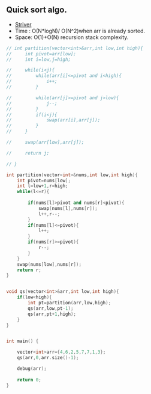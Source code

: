 ## Quick sort algo.
* [Striver](https://takeuforward.org/data-structure/quick-sort-algorithm/)
* Time : O(N*logN)/ O(N^2)when arr is already sorted.
* Space: O(1)+O(N) recursion stack complexity.


```cpp
// int partition(vector<int>&arr,int low,int high){
//     int pivot=arr[low];
//     int i=low,j=high;

//     while(i<j){
//         while(arr[i]<=pivot and i<high){
//             i++;
//         }

//         while(arr[j]>=pivot and j>low){
//             j--;
//         }
//         if(i<j){
//             swap(arr[i],arr[j]);
//         }
//     }

//     swap(arr[low],arr[j]);

//     return j;

// }

int partition(vector<int>&nums,int low,int high){
    int pivot=nums[low];
    int l=low+1,r=high;
    while(l<=r){
            
        if(nums[l]>pivot and nums[r]<pivot){
            swap(nums[l],nums[r]);
            l++,r--;
        }
        if(nums[l]<=pivot){
            l++;
        }
        if(nums[r]>=pivot){
            r--;
        }
    }
    swap(nums[low],nums[r]);
    return r;
}


void qs(vector<int>&arr,int low,int high){
    if(low<high){
        int pt=partition(arr,low,high);
        qs(arr,low,pt-1);
        qs(arr,pt+1,high);
    }
}


int main() {

    vector<int>arr={4,6,2,5,7,7,1,3};
    qs(arr,0,arr.size()-1);

    debug(arr);
    
    return 0;
}
```
